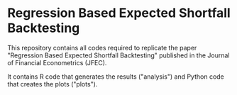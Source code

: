 # Regression Based Expected Shortfall Backtesting

This repository contains all codes required to replicate the 
paper "Regression Based Expected Shortfall Backtesting"
published in the Journal of Financial Econometrics (JFEC).

It contains R code that generates the results ("analysis") 
and Python code that creates the plots ("plots").

